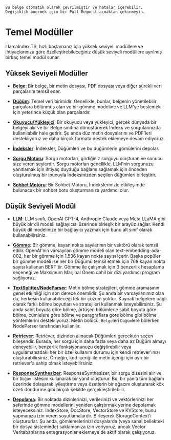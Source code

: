 `Bu belge otomatik olarak çevrilmiştir ve hatalar içerebilir. Değişiklik önermek için bir Pull Request açmaktan çekinmeyin.`

# Temel Modüller

LlamaIndex.TS, hızlı başlamanız için yüksek seviyeli modüllere ve ihtiyaçlarınıza göre özelleştirebileceğiniz düşük seviyeli modüllere ayrılmış birkaç temel modül sunar.

## Yüksek Seviyeli Modüller

- [**Belge**](./high_level/documents_and_nodes.md): Bir belge, bir metin dosyası, PDF dosyası veya diğer sürekli veri parçalarını temsil eder.

- [**Düğüm**](./high_level/documents_and_nodes.md): Temel veri birimidir. Genellikle, bunlar, belgenin yönetilebilir parçalara bölünmüş olan ve bir gömme modeline ve LLM'ye beslemek için yeterince küçük olan parçalardır.

- [**Okuyucu/Yükleyici**](./high_level/data_loader.md): Bir okuyucu veya yükleyici, gerçek dünyada bir belgeyi alır ve bir Belge sınıfına dönüştürerek İndeks ve sorgularınızda kullanılabilir hale getirir. Şu anda düz metin dosyalarını ve PDF'leri destekliyoruz ve daha birçok formata destek eklemeye devam ediyoruz.

- [**İndeksler**](./high_level/data_index.md): İndeksler, Düğümleri ve bu düğümlerin gömülerini depolar.

- [**Sorgu Motoru**](./high_level/query_engine.md): Sorgu motorları, girdiğiniz sorguyu oluşturan ve sonucu size veren şeylerdir. Sorgu motorları genellikle, LLM'nin sorgunuzu yanıtlamak için ihtiyaç duyduğu bağlamı sağlamak için önceden oluşturulmuş bir ipucuyla İndeksinizden seçilen düğümleri birleştirir.

- [**Sohbet Motoru**](./high_level/chat_engine.md): Bir Sohbet Motoru, İndekslerinizle etkileşimde bulunacak bir sohbet botu oluşturmanıza yardımcı olur.

## Düşük Seviyeli Modül

- [**LLM**](./low_level/llm.md): LLM sınıfı, OpenAI GPT-4, Anthropic Claude veya Meta LLaMA gibi büyük bir dil modeli sağlayıcısı üzerinde birleşik bir arayüz sağlar. Kendi büyük dil modelinize bir bağlayıcı yazmak için bunu alt sınıf olarak kullanabilirsiniz.

- [**Gömme**](./low_level/embedding.md): Bir gömme, kayan nokta sayılarının bir vektörü olarak temsil edilir. OpenAI'nin varsayılan gömme modeli olan text-embedding-ada-002, her bir gömme için 1.536 kayan nokta sayısı içerir. Başka popüler bir gömme modeli ise her bir Düğümü temsil etmek için 768 kayan nokta sayısı kullanan BERT'tir. Gömme ile çalışmak için 3 benzerlik hesaplama seçeneği ve Maksimum Marjinal Önem dahil bir dizi yardımcı program sağlıyoruz.

- [**TextSplitter/NodeParser**](./low_level/node_parser.md): Metin bölme stratejileri, gömme aramasının genel etkinliği için son derece önemlidir. Şu anda bir varsayılanımız olsa da, herkesin kullanabileceği tek bir çözüm yoktur. Kaynak belgelere bağlı olarak farklı bölme boyutları ve stratejileri kullanmak isteyebilirsiniz. Şu anda sabit boyuta göre bölme, örtüşen bölümlerle sabit boyuta göre bölme, cümlelere göre bölme ve paragraflara göre bölme gibi bölme yöntemlerini destekliyoruz. Metin bölücü, `Belge`leri `Düğüm`lere bölerken NodeParser tarafından kullanılır.

- [**Retriever**](./low_level/retriever.md): Retriever, dizinden alınacak Düğümleri gerçekten seçen bileşendir. Burada, her sorgu için daha fazla veya daha az Düğüm almayı deneyebilir, benzerlik fonksiyonunuzu değiştirebilir veya uygulamanızdaki her bir özel kullanım durumu için kendi retriever'ınızı oluşturabilirsiniz. Örneğin, kod içeriği ile metin içeriği için ayrı bir retriever'a sahip olmak isteyebilirsiniz.

- [**ResponseSynthesizer**](./low_level/response_synthesizer.md): ResponseSynthesizer, bir sorgu dizesini alır ve bir `Düğüm` listesini kullanarak bir yanıt oluşturur. Bu, bir yanıtı tüm bağlam üzerinde dolaşarak iyileştirme veya özetlerin bir ağacını oluşturarak kök özeti döndürme gibi birçok şekilde gerçekleştirilebilir.

- [**Depolama**](./low_level/storage.md): Bir noktada dizinlerinizi, verilerinizi ve vektörlerinizi her seferinde gömme modellerini yeniden çalıştırmak yerine depolamak isteyeceksiniz. IndexStore, DocStore, VectorStore ve KVStore, bunu yapmanıza izin veren soyutlamalardır. Birleşerek StorageContext'i oluştururlar. Şu anda, gömlemelerinizi dosyalarda (veya sanal bellekteki bir dosya sisteminde) saklamanıza izin veriyoruz, ancak Vector Veritabanlarına entegrasyonlar eklemeye de aktif olarak çalışıyoruz.
